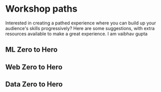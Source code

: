 # Workshop paths

Interested in creating a pathed experience where you can build up your audience's skills progressively? Here are some suggestions, with extra resources available to make a great experience.
I am vaibhav gupta
## ML Zero to Hero

## Web Zero to Hero

## Data Zero to Hero